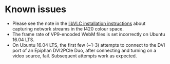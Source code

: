 # Known issues

* Please see the note in the [libVLC installation instructions](doc/tips.md#libvlc) about capturing network streams in the I420 colour space.
* The frame rate of VP9-encoded WebM files is set incorrectly on Ubuntu 16.04 LTS.
* On Ubuntu 16.04 LTS, the first few (~1-3) attempts to connect to the DVI port of an Epiphan DVI2PCIe Duo, after connecting and turning on a video source, fail. Subsequent attempts work as expected.

